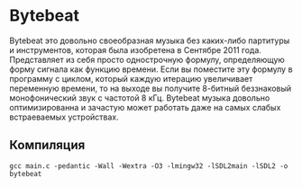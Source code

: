 # Bytebeat
Bytebeat это довольно своеобразная музыка без каких-либо партитуры и инструментов, которая была изобретена в Сентябре 2011 года. Представляет из себя просто однострочную формулу, определяющую форму сигнала как функцию времени. Если вы поместите эту формулу в программу с циклом, который каждую итерацию увеличивает переменную времени, то на выходе вы получите 8-битный беззнаковый монофонический звук с частотой 8 кГц. Bytebeat музыка довольно оптимизированна и зачастую может работать даже на самых слабых встраеваемых устройствах.
## Компиляция
`gcc main.c -pedantic -Wall -Wextra -O3 -lmingw32 -lSDL2main -lSDL2 -o bytebeat`
